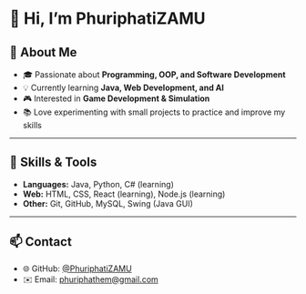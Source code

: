 # 👋 Hi, I’m PhuriphatiZAMU

## 🌟 About Me
- 🎓 Passionate about **Programming, OOP, and Software Development**  
- 💡 Currently learning **Java, Web Development, and AI**  
- 🎮 Interested in **Game Development & Simulation**  
- 📚 Love experimenting with small projects to practice and improve my skills  

---

## 🚀 Skills & Tools
- **Languages:** Java, Python, C# (learning)   
- **Web:** HTML, CSS, React (learning), Node.js (learning)  
- **Other:** Git, GitHub, MySQL, Swing (Java GUI)  

---

## 📫 Contact
- 🌐 GitHub: [@PhuriphatiZAMU](https://github.com/PhuriphatiZAMU)  
- ✉️ Email: [phuriphathem@gmail.com](mailto:phuriphathem@gmail.com)  
